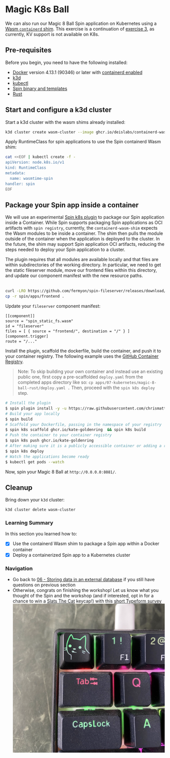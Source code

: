 # Magic K8s Ball

We can also run our Magic 8 Ball Spin application on Kubernetes using a [Wasm `containerd` shim](https://github.com/deislabs/containerd-wasm-shims/blob/main/containerd-shim-spin-v1/quickstart.md). This exercise is a continuation of [exercise 3](./03-frontend.md), as currently, KV support is not available on K8s.

## Pre-requisites

Before you begin, you need to have the following installed:

- [Docker](https://docs.docker.com/install/) version 4.13.1 (90346) or later with [containerd enabled](https://docs.docker.com/desktop/containerd/)
- [k3d](https://k3d.io/v5.4.6/#installation)
- [kubectl](https://kubernetes.io/docs/tasks/tools/#kubectl)
- [Spin binary and templates](https://spin.fermyon.dev/quickstart/)
- [Rust](https://www.rust-lang.org/tools/install)

## Start and configure a k3d cluster

Start a k3d cluster with the wasm shims already installed:

```bash
k3d cluster create wasm-cluster --image ghcr.io/deislabs/containerd-wasm-shims/examples/k3d:v0.5.1 -p "8081:80@loadbalancer" --agents 2
```

Apply RuntimeClass for spin applications to use the Spin containerd Wasm shim:

```bash
cat <<EOF | kubectl create -f -
apiVersion: node.k8s.io/v1
kind: RuntimeClass
metadata:
  name: wasmtime-spin
handler: spin
EOF
```

## Package your Spin app inside a container

We will use an experimental [Spin k8s plugin](https://github.com/chrismatteson/spin-plugin-k8s) to package our Spin application inside a Container. While Spin supports packaging Spin applications as OCI artifacts with `spin registry`, currently, the `containerd-wasm-shim` expects the Wasm modules to be inside a container. The shim then pulls the module outside of the container when the application is deployed to the cluster. In the future, the shim may support Spin application OCI artifacts, reducing the steps needed to deploy your Spin application to a cluster.

The plugin requires that all modules are available locally and that files are within subdirectories of the working directory. In particular, we need to get the static fileserver module, move our frontend files within this directory, and update our component manifest with the new resource paths.

```bash

curl -LRO https://github.com/fermyon/spin-fileserver/releases/download/v0.0.1/spin_static_fs.wasm
cp -r spin/apps/frontend .
```

Update your `fileserver` component manifest:

```
[[component]]
source = "spin_static_fs.wasm"
id = "fileserver"
files = [ { source = "frontend/", destination = "/" } ]
[component.trigger]
route = "/..."
```

Install the plugin, scaffold the dockerfile, build the container, and push it to your container registry. The following example uses the [GitHub Container Registry](https://docs.github.com/en/packages/working-with-a-github-packages-registry/working-with-the-container-registry). 

> Note: To skip building your own container and instead use an existing public one, first copy a pre-scaffolded `deploy.yaml` from the completed apps directory like so: `cp apps/07-kubernetes/magic-8-ball-rust/deploy.yaml .` Then, proceed with the `spin k8s deploy` step.

```bash
# Install the plugin
$ spin plugin install -y -u https://raw.githubusercontent.com/chrismatteson/spin-plugin-k8s/main/k8s.json
# Build your app locally
$ spin build
# Scaffold your Dockerfile, passing in the namespace of your registry
$ spin k8s scaffold ghcr.io/kate-goldenring  && spin k8s build
# Push the container to your container registry
$ spin k8s push ghcr.io/kate-goldenring 
# After making sure it is a publicly accessible container or adding a regcred to your `deploy.yaml`
$ spin k8s deploy
# Watch the applications become ready
$ kubectl get pods --watch
```

Now, spin your Magic 8 Ball at `http://0.0.0.0:8081/`.

## Cleanup

Bring down your `k3d` cluster:

```bash
k3d cluster delete wasm-cluster
```

### Learning Summary

In this section you learned how to:
- [x] Use the containerd Wasm shim to package a Spin app within a Docker container
- [x] Deploy a containerized Spin app to a Kubernetes cluster 

### Navigation

- Go back to [06 - Storing data in an external database](06-external-db.md) if you still have questions on previous section
- Otherwise, congrats on finishing the workshop! Let us know what you thought of the Spin and the workshop (and if interested, opt in for a chance to win a [Slats The Cat](https://www.fermyon.com/blog/finicky-whiskers-part-1-intro) keycap!) with this [short Typeform survey](https://fibsu0jcu2g.typeform.com/to/RK08OLSy#hubspot_utk=xxxxx&hubspot_page_name=xxxxx&hubspot_page_url=xxxxx)
![Slats The Cat keycap](../media/slats-keycap-cropped.png)
